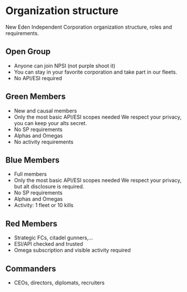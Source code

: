 # Organization structure

New Eden Independent Corporation organization structure, roles and requirements.

## Open Group

- Anyone can join NPSI (not purple shoot it) 
- You can stay in your favorite corporation and take part in our fleets.
- No API/ESI required

## Green Members

- New and causal members
- Only the most basic API/ESI scopes needed
   We respect your privacy, you can keep your alts secret.
- No SP requirements
- Alphas and Omegas
- No activity requirements

## Blue Members

- Full members
- Only the most basic API/ESI scopes needed
   We respect your privacy, but alt disclosure is required.
- No SP requirements
- Alphas and Omegas
- Activity: 1 fleet or 10 kills

## Red Members

- Strategic FCs, citadel gunners,...
- ESI/API checked and trusted
- Omega subscription and visible activity required

## Commanders

- CEOs, directors, diplomats, recruiters



